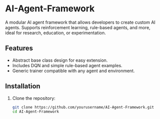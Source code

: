 # AI-Agent-Framework

A modular AI agent framework that allows developers to create custom AI agents. Supports reinforcement learning, rule-based agents, and more, ideal for research, education, or experimentation.

## Features
- Abstract base class design for easy extension.
- Includes DQN and simple rule-based agent examples.
- Generic trainer compatible with any agent and environment.

## Installation
1. Clone the repository:
   ```bash
   git clone https://github.com/yourusername/AI-Agent-Framework.git
   cd AI-Agent-Framework
